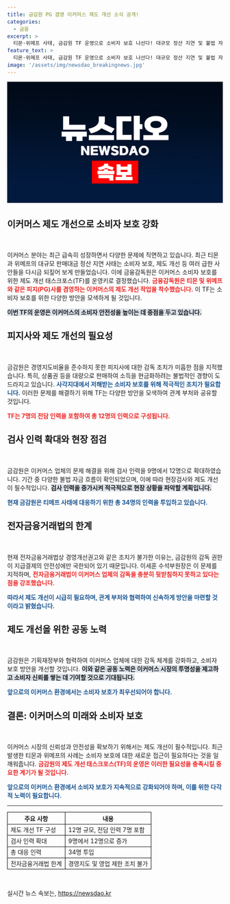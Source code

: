 ```yaml
---
title: 금감원 PG 겸영 이커머스 제도 개선 소식 공개!
categories:
  - 금융
excerpt: >
  티몬·위메프 사태, 금감원 TF 운영으로 소비자 보호 나선다! 대규모 정산 지연 및 불법 자금 흐름 논란을 계기로 이커머스 제도 개선 착수. 34명의 대응 인력 투입! 클릭하여 자세히 알아보세요!
feature_text: >
  티몬·위메프 사태, 금감원 TF 운영으로 소비자 보호 나선다! 대규모 정산 지연 및 불법 자금 흐름 논란을 계기로 이커머스 제도 개선 착수. 34명의 대응 인력 투입! 클릭하여 자세히 알아보세요!
image: '/assets/img/newsdao_breakingnews.jpg'
---
```


<p><img src="/assets/img/newsdao_breakingnews.jpg" alt="koreaapp 속보" /></p>

<h2 data-ke-size="size26">이커머스 제도 개선으로 소비자 보호 강화</h2>

<p data-ke-size="size16">&nbsp;</p>

<p data-ke-size="size16">이커머스 분야는 최근 급속히 성장하면서 다양한 문제에 직면하고 있습니다. 최근 티몬과 위메프의 대규모 판매대금 정산 지연 사태는 소비자 보호, 제도 개선 등 여러 급한 사안들을 다시금 되짚어 보게 만들었습니다. 이에 금융감독원은 이커머스 소비자 보호를 위한 제도 개선 태스크포스(TF)를 운영키로 결정했습니다. <b><span style="color: #ee2323;">금융감독원은 티몬 및 위메프와 같은 피지(PG)사를 겸영하는 이커머스의 제도 개선 작업을 착수했습니다.</span></b> 이 TF는 소비자 보호를 위한 다양한 방안을 모색하게 될 것입니다.</p>

<p data-ke-size="size16"><b><span style="background-color: #21538527;">이번 TF의 운영은 이커머스의 소비자 안전성을 높이는 데 중점을 두고 있습니다.</span></b></p>

<h2 data-ke-size="size26">피지사와 제도 개선의 필요성</h2>

<p data-ke-size="size16">&nbsp;</p>

<p data-ke-size="size16">금감원은 경영지도비율을 준수하지 못한 피지사에 대한 감독 조치가 미흡한 점을 지적했습니다. 특히, 상품권 등을 대량으로 판매하여 소득을 현금화하려는 불법적인 경향이 도드라지고 있습니다. <b><span style="color: #1a5490;">사각지대에서 저해받는 소비자 보호를 위해 적극적인 조치가 필요합니다.</span></b> 이러한 문제를 해결하기 위해 TF는 다양한 방안을 모색하여 관계 부처와 공유할 것입니다.</p>

<p data-ke-size="size16"><b><span style="color: #ee2323;">TF는 7명의 전담 인력을 포함하여 총 12명의 인력으로 구성됩니다.</span></b></p>

<h2 data-ke-size="size26">검사 인력 확대와 현장 점검</h2>

<p data-ke-size="size16">&nbsp;</p>

<p data-ke-size="size16">금감원은 이커머스 업체의 문제 해결을 위해 검사 인력을 9명에서 12명으로 확대하였습니다. 기간 중 다양한 불법 자금 흐름이 확인되었으며, 이에 따라 현장검사와 제도 개선이 필수적입니다. <b><span style="background-color: #21538527;">검사 인력을 증가시켜 적극적으로 현장 상황을 파악할 계획입니다.</span></b></p>

<p data-ke-size="size16"><b><span style="color: #1a5490;">현재 금감원은 티메프 사태에 대응하기 위한 총 34명의 인력을 투입하고 있습니다.</span></b></p>

<h2 data-ke-size="size26">전자금융거래법의 한계</h2>

<p data-ke-size="size16">&nbsp;</p>

<p data-ke-size="size16">현재 전자금융거래법상 경영개선권고와 같은 조치가 불가한 이유는, 금감원의 감독 권한이 지급결제의 안전성에만 국한되어 있기 때문입니다. 이세훈 수석부원장은 이 문제를 지적하며, <b><span style="color: #ee2323;">전자금융거래법이 이커머스 업체의 감독을 충분히 뒷받침하지 못하고 있다는 점을 강조했습니다.</span></b></p>

<p data-ke-size="size16"><b><span style="color: #1a5490;">따라서 제도 개선이 시급히 필요하며, 관계 부처와 협력하여 신속하게 방안을 마련할 것이라고 밝혔습니다.</span></b></p>

<h2 data-ke-size="size26">제도 개선을 위한 공동 노력</h2>

<p data-ke-size="size16">&nbsp;</p>

<p data-ke-size="size16">금감원은 기획재정부와 협력하여 이커머스 업체에 대한 감독 체계를 강화하고, 소비자 보호 방안을 개선할 것입니다. <b><span style="background-color: #21538527;">이와 같은 공동 노력은 이커머스 시장의 투명성을 제고하고 소비자 신뢰를 쌓는 데 기여할 것으로 기대됩니다.</span></b></p>

<p data-ke-size="size16"><b><span style="color: #1a5490;">앞으로의 이커머스 환경에서는 소비자 보호가 최우선되어야 합니다.</span></b></p>

<h2 data-ke-size="size26">결론: 이커머스의 미래와 소비자 보호</h2>

<p data-ke-size="size16">&nbsp;</p>

<p data-ke-size="size16">이커머스 시장의 신뢰성과 안전성을 확보하기 위해서는 제도 개선이 필수적입니다. 최근 발생한 티몬과 위메프의 사례는 소비자 보호에 대한 새로운 접근이 필요하다는 것을 일깨워줍니다. <b><span style="color: #ee2323;">금감원의 제도 개선 태스크포스(TF)의 운영은 이러한 필요성을 충족시킬 중요한 계기가 될 것입니다.</span></b></p>

<p data-ke-size="size16"><b><span style="color: #1a5490;">앞으로의 이커머스 환경에서 소비자 보호가 지속적으로 강화되어야 하며, 이를 위한 다각적 노력이 필요합니다.</span></b></p>

<hr>

<table style="width: 100%; border-collapse: collapse;">
    <thead>
        <tr>
            <th style="border: 1px solid #000;">주요 사항</th>
            <th style="border: 1px solid #000;">내용</th>
        </tr>
    </thead>
    <tbody>
        <tr>
            <td style="border: 1px solid #000;">제도 개선 TF 구성</td>
            <td style="border: 1px solid #000;">12명 규모, 전담 인력 7명 포함</td>
        </tr>
        <tr>
            <td style="border: 1px solid #000;">검사 인력 확대</td>
            <td style="border: 1px solid #000;">9명에서 12명으로 증가</td>
        </tr>
        <tr>
            <td style="border: 1px solid #000;">총 대응 인력</td>
            <td style="border: 1px solid #000;">34명 투입</td>
        </tr>
        <tr>
            <td style="border: 1px solid #000;">전자금융거래법 한계</td>
            <td style="border: 1px solid #000;">경영지도 및 영업 제한 조치 불가</td>
        </tr>
    </tbody>
</table>

<p data-ke-size="size16">&nbsp;</p>
실시간 뉴스 속보는, <a href="https://newsdao.kr" rel="dofollow">https://newsdao.kr</a>


